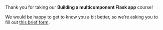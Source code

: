 Thank you for taking our **Building a multicomponent Flask app** course! 

We would be happy to get to know you a bit better, so we’re asking you to fill out [this brief form](https://surveys.jetbrains.com/s3/course-introduction-multicomponent-flask-app).